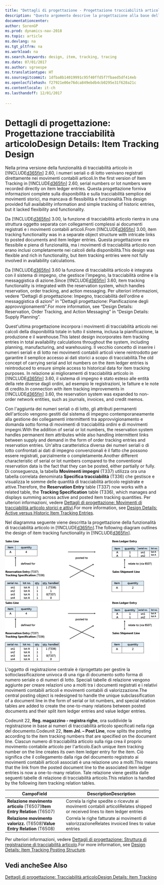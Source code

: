 ```yaml
---
title: "Dettagli di progettazione - Progettazione tracciabilità articolo"
description: "Questo argomento descrive la progettazione alla base della tracciabilità articolo in [! INCLUDA] [d365fin (includes/d365fin_md.md])."
documentationcenter: 
author: SorenGP
ms.prod: dynamics-nav-2018
ms.topic: article
ms.devlang: na
ms.tgt_pltfrm: na
ms.workload: na
ms.search.keywords: design, item, tracking, tracing
ms.date: 07/01/2017
ms.author: sgroespe
ms.translationtype: HT
ms.sourcegitcommit: 1dfba8b14019991c95f40ffd5f7fbaed5df414eb
ms.openlocfilehash: f27921e06e76dca849ebdb4cb0295e31f628a21c
ms.contentlocale: it-ch
ms.lasthandoff: 12/01/2017

---
```

# <a name="design-details-item-tracking-design"></a><span data-ttu-id="80f33-103">Dettagli di progettazione: Progettazione tracciabilità articolo</span><span class="sxs-lookup"><span data-stu-id="80f33-103">Design Details: Item Tracking Design</span></span>
<span data-ttu-id="80f33-104">Nella prima versione della funzionalità di tracciabilità articolo in [!INCLUDE[d365fin](includes/d365fin_md.md)] 2.60, i numeri seriali o di lotto venivano registrati direttamente nei movimenti contabili articoli.</span><span class="sxs-lookup"><span data-stu-id="80f33-104">In the first version of Item Tracking in [!INCLUDE[d365fin](includes/d365fin_md.md)] 2.60, serial numbers or lot numbers were recorded directly on item ledger entries.</span></span> <span data-ttu-id="80f33-105">Questa progettazione forniva informazioni complete sulla disponibilità e sulla tracciabilità semplice dei movimenti storici, ma mancava di flessibilità e funzionalità.</span><span class="sxs-lookup"><span data-stu-id="80f33-105">This design provided full availability information and simple tracking of historic entries, but it lacked flexibility and functionality.</span></span>  

<span data-ttu-id="80f33-106">Da [!INCLUDE[d365fin](includes/d365fin_md.md)] 3.00, la funzione di tracciabilità articolo rientra in una struttura oggetto separata con collegamenti complessi ai documenti registrati e i movimenti contabili articoli.</span><span class="sxs-lookup"><span data-stu-id="80f33-106">From [!INCLUDE[d365fin](includes/d365fin_md.md)] 3.00, item tracking functionality was in a separate object structure with intricate links to posted documents and item ledger entries.</span></span> <span data-ttu-id="80f33-107">Questa progettazione era flessibile e piena di funzionalità, ma i movimenti di tracciabilità articolo non erano inclusi completamente nei calcoli della disponibilità.</span><span class="sxs-lookup"><span data-stu-id="80f33-107">This design was flexible and rich in functionality, but item tracking entries were not fully involved in availability calculations.</span></span>  

<span data-ttu-id="80f33-108">Da [!INCLUDE[d365fin](includes/d365fin_md.md)] 3.60 la funzione di tracciabilità articolo è integrata con il sistema di impegno, che gestisce l'impegno, la tracciabilità ordine e la messaggistica di azione.</span><span class="sxs-lookup"><span data-stu-id="80f33-108">Since [!INCLUDE[d365fin](includes/d365fin_md.md)] 3.60, item tracking functionality is integrated with the reservation system, which handles reservation, order tracking, and action messaging.</span></span> <span data-ttu-id="80f33-109">Per ulteriori informazioni, vedere “Dettagli di progettazione: Impegno, tracciabilità dell'ordine e messaggistica di azioni" in "Dettagli progettazione: Pianificazione degli approvvigionamenti".</span><span class="sxs-lookup"><span data-stu-id="80f33-109">For more information, see “Design Details: Reservation, Order Tracking, and Action Messaging” in “Design Details: Supply Planning”.</span></span>  

<span data-ttu-id="80f33-110">Quest'ultima progettazione incorpora i movimenti di tracciabilità articolo nei calcoli della disponibilità totale in tutto il sistema, inclusa la pianificazione, la produzione e il warehouse.</span><span class="sxs-lookup"><span data-stu-id="80f33-110">This latest design incorporates item tracking entries in total availability calculations throughout the system, including planning, manufacturing, and warehousing.</span></span> <span data-ttu-id="80f33-111">Il vecchio concetto di inserire i numeri seriali e di lotto nei movimenti contabili articoli viene reintrodotto per garantire il semplice accesso ai dati storici a scopo di tracciabilità.</span><span class="sxs-lookup"><span data-stu-id="80f33-111">The old concept of carrying serial and lot numbers on the item ledger entries is reintroduced to ensure simple access to historical data for item tracking purposes.</span></span> <span data-ttu-id="80f33-112">In relazione ai miglioramenti di tracciabilità articolo in [!INCLUDE[d365fin](includes/d365fin_md.md)] 3.60, il sistema di impegno è stato esteso alle entità della rete diverse dagli ordini, ad esempio le registrazioni, le fatture e le note di credito.</span><span class="sxs-lookup"><span data-stu-id="80f33-112">In connection with item tracking improvements in [!INCLUDE[d365fin](includes/d365fin_md.md)] 3.60, the reservation system was expanded to non-order network entities, such as journals, invoices, and credit memos.</span></span>  

<span data-ttu-id="80f33-113">Con l'aggiunta dei numeri seriali o di lotto, gli attributi permanenti dell'articolo vengono gestiti dal sistema di impegno contemporaneamente alla gestione dei collegamenti intermittenti tra approvvigionamento e domanda sotto forma di movimenti di tracciabilità ordini e di movimenti impegni.</span><span class="sxs-lookup"><span data-stu-id="80f33-113">With the addition of serial or lot numbers, the reservation system handles permanent item attributes while also handling intermittent links between supply and demand in the form of order tracking entries and reservation entries.</span></span> <span data-ttu-id="80f33-114">Un'altra caratteristica diversa dei numeri seriali o di lotto confrontati ai dati di impegno convenzionali è il fatto che possono essere registrati, parzialmente o completamente.</span><span class="sxs-lookup"><span data-stu-id="80f33-114">Another different characteristic of serial or lot numbers compared to the conventional reservation data is the fact that they can be posted, either partially or fully.</span></span> <span data-ttu-id="80f33-115">Di conseguenza, la tabella **Movimenti impegni** (T337) utilizza ora una tabella correlata denominata **Specifica tracciabilità** (T336) che gestisce e visualizza le somme delle quantità di tracciabilità articolo registrate e attive.</span><span class="sxs-lookup"><span data-stu-id="80f33-115">Therefore, the **Reservation Entry** table (T337) now works with a related table, the **Tracking Specification** table (T336), which manages and displays summing across active and posted item tracking quantities.</span></span> <span data-ttu-id="80f33-116">Per ulteriori informazioni, vedere [Dettagli di progettazione: Movimenti di tracciabilità articolo storici e attivi](design-details-active-versus-historic-item-tracking-entries.md).</span><span class="sxs-lookup"><span data-stu-id="80f33-116">For more information, see [Design Details: Active versus Historic Item Tracking Entries](design-details-active-versus-historic-item-tracking-entries.md).</span></span>  

<span data-ttu-id="80f33-117">Nel diagramma seguente viene descritta la progettazione della funzionalità di tracciabilità articolo in [!INCLUDE[d365fin](includes/d365fin_md.md)].</span><span class="sxs-lookup"><span data-stu-id="80f33-117">The following diagram outlines the design of item tracking functionality in [!INCLUDE[d365fin](includes/d365fin_md.md)].</span></span>  

<span data-ttu-id="80f33-118">![Progettazione tracciabilità articolo](media/design_details_item_tracking_design.png "design_details_item_tracking_design")</span><span class="sxs-lookup"><span data-stu-id="80f33-118">![Item tracking design](media/design_details_item_tracking_design.png "design_details_item_tracking_design")</span></span>  

<span data-ttu-id="80f33-119">L'oggetto di registrazione centrale è riprogettato per gestire la sottoclassificazione univoca di una riga di documento sotto forma di numero seriale o di numeri di lotto. Speciali tabelle di relazione vengono aggiunte per creare relazioni uno a molti tra i documenti registrati e i relativi movimenti contabili articoli e movimenti contabili di valorizzazione.</span><span class="sxs-lookup"><span data-stu-id="80f33-119">The central posting object is redesigned to handle the unique subclassification of a document line in the form of serial or lot numbers, and special relation tables are added to create the one-to-many relations between posted documents and their split item ledger entries and value ledger entries.</span></span>  

<span data-ttu-id="80f33-120">Codeunit 22, **Reg. magazzino - registra righe**, ora suddivide la registrazione in base ai numeri di tracciabilità articolo specificati nella riga del documento.</span><span class="sxs-lookup"><span data-stu-id="80f33-120">Codeunit 22, **Item Jnl. – Post Line**, now splits the posting according to the item tracking numbers that are specified on the document line.</span></span> <span data-ttu-id="80f33-121">Ciascun numero di tracciabilità articolo sulla riga crea il proprio movimento contabile articolo per l'articolo.</span><span class="sxs-lookup"><span data-stu-id="80f33-121">Each unique item tracking number on the line creates its own item ledger entry for the item.</span></span> <span data-ttu-id="80f33-122">Ciò significa che il collegamento dalla riga del documento registrato ai movimenti contabili articoli associati è una relazione uno a molti.</span><span class="sxs-lookup"><span data-stu-id="80f33-122">This means that the link from the posted document line to the associated item ledger entries is now a one-to-many relation.</span></span> <span data-ttu-id="80f33-123">Tale relazione viene gestita dalle seguenti tabelle di relazione di tracciabilità articolo.</span><span class="sxs-lookup"><span data-stu-id="80f33-123">This relation is handled by the following item tracking relation tables.</span></span>  

|<span data-ttu-id="80f33-124">Campo</span><span class="sxs-lookup"><span data-stu-id="80f33-124">Field</span></span>|<span data-ttu-id="80f33-125">Description</span><span class="sxs-lookup"><span data-stu-id="80f33-125">Description</span></span>|  
|---------------|---------------------------------------|  
|<span data-ttu-id="80f33-126">**Relazione movimento articolo** (T6507)</span><span class="sxs-lookup"><span data-stu-id="80f33-126">**Item Entry Relation** (T6507)</span></span>|<span data-ttu-id="80f33-127">Correla la righe spedite o ricevute ai movimenti contabili articoli</span><span class="sxs-lookup"><span data-stu-id="80f33-127">Relates shipped or received lines to item ledger entries</span></span>|  
|<span data-ttu-id="80f33-128">**Relazione movimento valorizz.** (T6508)</span><span class="sxs-lookup"><span data-stu-id="80f33-128">**Value Entry Relation** (T6508)</span></span>|<span data-ttu-id="80f33-129">Correla le righe fatturate ai movimenti di valorizzazione</span><span class="sxs-lookup"><span data-stu-id="80f33-129">Relates invoiced lines to value entries</span></span>|  

<span data-ttu-id="80f33-130">Per ulteriori informazioni, vedere [Dettagli di progettazione: Struttura di registrazione di tracciabilità articolo](design-details-item-tracking-posting-structure.md).</span><span class="sxs-lookup"><span data-stu-id="80f33-130">For more information, see [Design Details: Item Tracking Posting Structure](design-details-item-tracking-posting-structure.md).</span></span>  

## <a name="see-also"></a><span data-ttu-id="80f33-131">Vedi anche</span><span class="sxs-lookup"><span data-stu-id="80f33-131">See Also</span></span>  
[<span data-ttu-id="80f33-132">Dettagli di progettazione: Tracciabilità articolo</span><span class="sxs-lookup"><span data-stu-id="80f33-132">Design Details: Item Tracking</span></span>](design-details-item-tracking.md)

